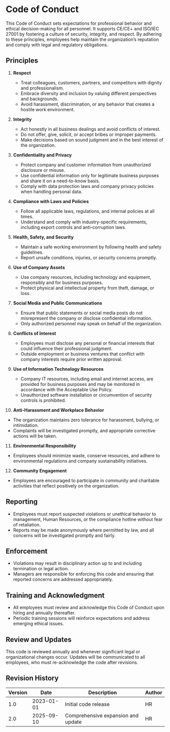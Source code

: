 # Code of Conduct

This Code of Conduct sets expectations for professional behavior and ethical decision-making for all personnel. It supports CE/CE+ and ISO/IEC 27001 by fostering a culture of security, integrity, and respect. By adhering to these principles, employees help maintain the organization’s reputation and comply with legal and regulatory obligations.

## Principles
1. **Respect**
   - Treat colleagues, customers, partners, and competitors with dignity and professionalism.
   - Embrace diversity and inclusion by valuing different perspectives and backgrounds.
   - Avoid harassment, discrimination, or any behavior that creates a hostile work environment.

2. **Integrity**
   - Act honestly in all business dealings and avoid conflicts of interest.
   - Do not offer, give, solicit, or accept bribes or improper payments.
   - Make decisions based on sound judgment and in the best interest of the organization.

3. **Confidentiality and Privacy**
   - Protect company and customer information from unauthorized disclosure or misuse.
   - Use confidential information only for legitimate business purposes and share it on a need-to-know basis.
   - Comply with data protection laws and company privacy policies when handling personal data.

4. **Compliance with Laws and Policies**
   - Follow all applicable laws, regulations, and internal policies at all times.
   - Understand and comply with industry-specific requirements, including export controls and anti-corruption laws.

5. **Health, Safety, and Security**
   - Maintain a safe working environment by following health and safety guidelines.
   - Report unsafe conditions, injuries, or security concerns promptly.

6. **Use of Company Assets**
   - Use company resources, including technology and equipment, responsibly and for business purposes.
   - Protect physical and intellectual property from theft, damage, or loss.

7. **Social Media and Public Communications**
   - Ensure that public statements or social media posts do not misrepresent the company or disclose confidential information.
   - Only authorized personnel may speak on behalf of the organization.

8. **Conflicts of Interest**
   - Employees must disclose any personal or financial interests that could influence their professional judgment.
   - Outside employment or business ventures that conflict with company interests require prior written approval.

9. **Use of Information Technology Resources**
   - Company IT resources, including email and internet access, are provided for business purposes and may be monitored in accordance with the Acceptable Use Policy.
   - Unauthorized software installation or circumvention of security controls is prohibited.

10. **Anti-Harassment and Workplace Behavior**
   - The organization maintains zero tolerance for harassment, bullying, or intimidation.
   - Complaints will be investigated promptly, and appropriate corrective actions will be taken.

11. **Environmental Responsibility**
   - Employees should minimize waste, conserve resources, and adhere to environmental regulations and company sustainability initiatives.

12. **Community Engagement**
   - Employees are encouraged to participate in community and charitable activities that reflect positively on the organization.

## Reporting
- Employees must report suspected violations or unethical behavior to management, Human Resources, or the compliance hotline without fear of retaliation.
- Reports may be made anonymously where permitted by law, and all concerns will be investigated promptly and fairly.

## Enforcement
- Violations may result in disciplinary action up to and including termination or legal action.
- Managers are responsible for enforcing this code and ensuring that reported concerns are addressed appropriately.

## Training and Acknowledgment
- All employees must review and acknowledge this Code of Conduct upon hiring and annually thereafter.
- Periodic training sessions will reinforce expectations and address emerging ethical issues.

## Review and Updates
This code is reviewed annually and whenever significant legal or organizational changes occur. Updates will be communicated to all employees, who must re-acknowledge the code after revisions.

## Revision History
| Version | Date       | Description                        | Author |
|---------|------------|------------------------------------|--------|
| 1.0     | 2023-01-01 | Initial code release               | HR     |
| 2.0     | 2025-09-10 | Comprehensive expansion and update | HR     |
